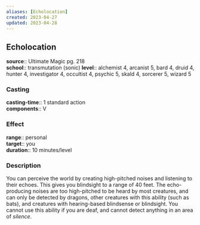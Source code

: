 ```yaml
---
aliases: [Echolocation]
created: 2023-04-27
updated: 2023-04-28
---
```


## Echolocation

**source**:: Ultimate Magic pg. 218  
**school**:: transmutation (sonic)
**level**:: alchemist 4, arcanist 5, bard 4, druid 4, hunter 4, investigator 4, occultist 4, psychic 5, skald 4, sorcerer 5, wizard 5

### Casting

**casting-time**:: 1 standard action  
**components**:: V

### Effect

**range**:: personal  
**target**:: you  
**duration**:: 10 minutes/level

### Description

You can perceive the world by creating high-pitched noises and listening to their echoes. This gives you blindsight to a range of 40 feet. The echo-producing noises are too high-pitched to be heard by most creatures, and can only be detected by dragons, other creatures with this ability (such as bats), and creatures with hearing-based blindsense or blindsight. You cannot use this ability if you are deaf, and cannot detect anything in an area of *silence*.
